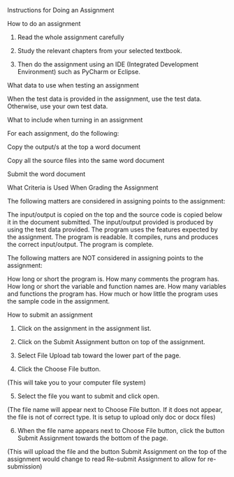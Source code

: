 
Instructions for Doing an Assignment


How to do an assignment

1.   Read the whole assignment carefully

2.   Study the relevant chapters from your selected textbook.

3.   Then do the assignment using an IDE (Integrated Development Environment) such as PyCharm or Eclipse.

  
What data to use when testing an assignment

When the test data is provided in the assignment, use the test data. Otherwise, use your own test data.

 

What to include when turning in an assignment

For each assignment, do the following:

 

Copy the output/s at the top a word document

Copy all the source files into the same word document

Submit the word document

 

What Criteria is Used When Grading the Assignment

The following matters are considered in assigning points to the assignment:

 

The input/output is copied on the top and the source code is copied below it in the document submitted.
The input/output provided is produced by using the test data provided.
The program uses the features expected by the assignment.
The program is readable. It compiles, runs and produces the correct input/output.
The program is complete.
 

The following matters are NOT considered in assigning points to the assignment:

 

How long or short the program is.
How many comments the program has.
How long or short the variable and function names are.
How many variables and functions the program has.
How much or how little the program uses the sample code in the assignment.
 

How to submit an assignment

 

1.   Click on the assignment in the assignment list.

2.   Click on the Submit Assignment button on top of the assignment.

3.   Select File Upload tab toward the lower part of the page.

4.   Click the Choose File button.

(This will take you to your computer file system)

5.   Select the file you want to submit and click open.

(The file name will appear next to Choose File button. If it does not appear, the file is not of correct type. It is setup to upload only doc or docx files)

6.   When the file name appears next to Choose File button, click the button Submit Assignment towards the bottom of the page.

(This will upload the file and the button Submit Assignment on the top of the assignment would change to read Re-submit Assignment to allow for re-submission)